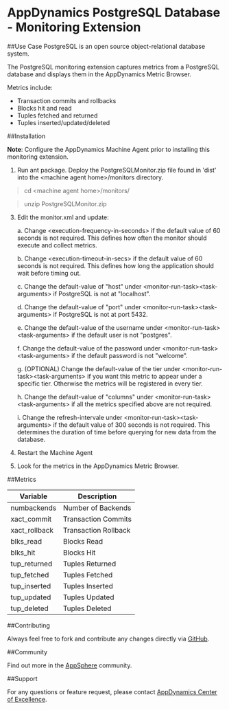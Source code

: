 # AppDynamics PostgreSQL Database - Monitoring Extension

##Use Case
PostgreSQL is an open source object-relational database system.

The PostgreSQL monitoring extension captures metrics from a PostgreSQL database and displays them in the AppDynamics Metric Browser. 

Metrics include:
* Transaction commits and rollbacks
* Blocks hit and read
* Tuples fetched and returned
* Tuples inserted/updated/deleted


##Installation

**Note**: Configure the AppDynamics Machine Agent prior to installing this monitoring extension.

1. Run ant package. Deploy the PostgreSQLMonitor.zip file found in 'dist' into the \<machine agent home\>/monitors directory.

> cd \<machine agent home\>/monitors/

> unzip PostgreSQLMonitor.zip

3. Edit the monitor.xml and update:

	a. Change \<execution-frequency-in-seconds\> if the default value of 60 seconds is not required. This defines how often the monitor should
execute and collect metrics.  

	b.  Change \<execution-timeout-in-secs\> if the default value of 60 seconds is not required. This defines how long the application should
wait before timing out.  

	c. Change the default-value of "host" under \<monitor-run-task\>\<task-arguments\> if PostgreSQL is not at
"localhost".  

	d. Change the default-value of "port" under \<monitor-run-task\>\<task-arguments\> if PostgreSQL is not at port 5432.  
	
	e. Change the default-value of the username under \<monitor-run-task\>\<task-arguments\> if the default user is not "postgres".  
	
	f. Change the default-value of the password under <monitor-run-task\>\<task-arguments\> if the default password is not "welcome".  
	
	g. (OPTIONAL) Change the default-value of the tier under \<monitor-run-task\>\<task-arguments\> if you want this metric to appear under a specific tier. Otherwise the metrics will be registered in every tier. 
	
	h. Change the default-value of "columns" under \<monitor-run-task\>\<task-arguments\> if all the metrics specified above are not required.  
	
	i. Change the refresh-intervale under \<monitor-run-task\>\<task-arguments\> if the default value of 300 seconds is not required. This determines the duration of time before querying for new data from the database.

4. Restart the Machine Agent
5. Look for the metrics in the AppDynamics Metric Browser.  



##Metrics

| Variable | Description |
| --- | --- |
| numbackends | Number of Backends |
| xact\_commit | Transaction Commits |
| xact\_rollback | Transaction Rollback |
| blks\_read | Blocks Read |
| blks\_hit | Blocks Hit |
| tup\_returned | Tuples Returned |
| tup\_fetched | Tuples Fetched |
| tup\_inserted | Tuples Inserted |
| tup\_updated | Tuples Updated |
| tup\_deleted | Tuples Deleted |


  


##Contributing

Always feel free to fork and contribute any changes directly via [GitHub](https://github.com/Appdynamics/postgresql-monitoring-extension).

##Community

Find out more in the [AppSphere](http://appsphere.appdynamics.com/t5/Extensions/PostgresSQL-Database-Monitoring-Extension/idi-p/837) community.

##Support

For any questions or feature request, please contact [AppDynamics Center of Excellence](mailto:ace-request@appdynamics.com).
